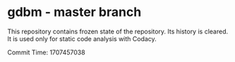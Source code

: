 # gdbm - master branch

This repository contains frozen state of the repository.
Its history is cleared. It is used only for static code
analysis with Codacy.

Commit Time: 1707457038